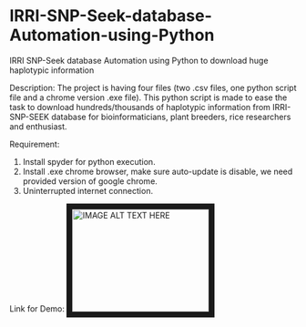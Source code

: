 # IRRI-SNP-Seek-database-Automation-using-Python
IRRI SNP-Seek database Automation using Python to download huge haplotypic information 

Description: The project is having four files (two .csv files, one python script file and a chrome version .exe file). This python script is made to ease the task to download hundreds/thousands of haplotypic information from IRRI-SNP-SEEK database for bioinformaticians, plant breeders, rice researchers and enthusiast.

Requirement: 
1. Install spyder for python execution.
2. Install .exe chrome browser, make sure auto-update is disable, we need provided version of google chrome.
3. Uninterrupted internet connection.

Link for Demo:
<a href="https://www.youtube.com/watch?v=R43Q8ofMBZI" target="_blank"><img src="http://img.youtube.com/vi/R43Q8ofMBZI/0.jpg" 
alt="IMAGE ALT TEXT HERE" width="240" height="180" border="10" /></a>
